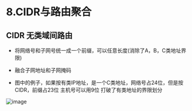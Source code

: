 


# 8.CIDR与路由聚合  


## CIDR 无类域间路由  

* 将网络号和子网号统一成一个前缀，可以任意长度(消除了A，B，C类地址界限)  
* 融合子网地址和子网掩码  

* 图中的例子，如果按有类IP地址，是一个C类地址，网络号占24位，但是按CIDR，前缀占23位 主机号可以用9位   打破了有类地址的界限划分   

![image](https://user-images.githubusercontent.com/58176267/162711275-9c4c7b6c-872b-4245-ae0f-841779df3e34.png)


